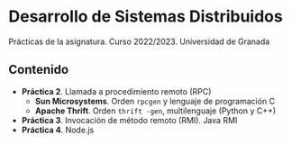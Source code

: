# Desarrollo de Sistemas Distribuidos

Prácticas de la asignatura. Curso 2022/2023. Universidad de Granada

## Contenido

 - **Práctica 2**. Llamada a procedimiento remoto (RPC)
    - **Sun Microsystems**. Orden `rpcgen` y lenguaje de programación C
    - **Apache Thrift**. Orden `thrift -gen`, multilenguaje (Python y C++)
 - **Práctica 3**. Invocación de método remoto (RMI). Java RMI
 - **Práctica 4**. Node.js
